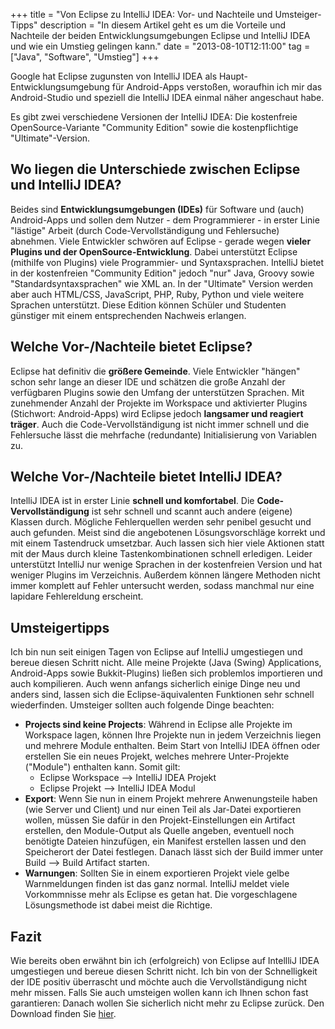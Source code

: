 +++
title       = "Von Eclipse zu IntelliJ IDEA: Vor- und Nachteile und Umsteiger-Tipps"
description = "In diesem Artikel geht es um die Vorteile und Nachteile der beiden Entwicklungsumgebungen Eclipse und IntelliJ IDEA und wie ein Umstieg gelingen kann."
date        = "2013-08-10T12:11:00"
tag         = ["Java", "Software", "Umstieg"]
+++

Google hat Eclipse zugunsten von IntelliJ IDEA als Haupt-Entwicklungsumgebung für Android-Apps verstoßen, woraufhin ich mir das Android-Studio und speziell die IntelliJ IDEA einmal näher angeschaut habe.

<!--more-->

Es gibt zwei verschiedene Versionen der IntelliJ IDEA: Die kostenfreie OpenSource-Variante "Community Edition" sowie die kostenpflichtige "Ultimate"-Version.

## Wo liegen die Unterschiede zwischen Eclipse und IntelliJ IDEA?
Beides sind **Entwicklungsumgebungen (IDEs)** für Software und (auch) Android-Apps und sollen dem Nutzer - dem Programmierer - in erster Linie "lästige" Arbeit (durch Code-Vervollständigung und Fehlersuche) abnehmen.
Viele Entwickler schwören auf Eclipse - gerade wegen **vieler Plugins und der OpenSource-Entwicklung**. Dabei unterstützt Eclipse (mithilfe von Plugins) viele Programmier- und Syntaxsprachen.
IntelliJ bietet in der kostenfreien "Community Edition" jedoch "nur" Java, Groovy sowie "Standardsyntaxsprachen" wie XML an. In der "Ultimate" Version werden aber auch HTML/CSS, JavaScript, PHP, Ruby, Python und viele weitere Sprachen unterstützt. Diese Edition können Schüler und Studenten günstiger mit einem entsprechenden Nachweis erlangen.

## Welche Vor-/Nachteile bietet Eclipse?
Eclipse hat definitiv die **größere Gemeinde**. Viele Entwickler "hängen" schon sehr lange an dieser IDE und schätzen die große Anzahl der verfügbaren Plugins sowie den Umfang der unterstützen Sprachen.
Mit zunehmender Anzahl der Projekte im Workspace und aktivierter Plugins (Stichwort: Android-Apps) wird Eclipse jedoch **langsamer und reagiert träger**. Auch die Code-Vervollständigung ist nicht immer schnell und die Fehlersuche lässt die mehrfache (redundante) Initialisierung von Variablen zu.

## Welche Vor-/Nachteile bietet IntelliJ IDEA?
IntelliJ IDEA ist in erster Linie **schnell und komfortabel**. Die **Code-Vervollständigung** ist sehr schnell und scannt auch andere (eigene) Klassen durch. Mögliche Fehlerquellen werden sehr penibel gesucht und auch gefunden. Meist sind die angebotenen Lösungsvorschläge korrekt und mit einem Tastendruck umsetzbar. Auch lassen sich hier viele Aktionen statt mit der Maus durch kleine Tastenkombinationen schnell erledigen.
Leider unterstützt IntelliJ nur wenige Sprachen in der kostenfreien Version und hat weniger Plugins im Verzeichnis. Außerdem können längere Methoden nicht immer komplett auf Fehler untersucht werden, sodass manchmal nur eine lapidare Fehlereldung erscheint.

## Umsteigertipps
Ich bin nun seit einigen Tagen von Eclipse auf IntelliJ umgestiegen und bereue diesen Schritt nicht. Alle meine Projekte (Java (Swing) Applications, Android-Apps sowie Bukkit-Plugins) ließen sich problemlos importieren und auch kompilieren.
Auch wenn anfangs sicherlich einige Dinge neu und anders sind, lassen sich die Eclipse-äquivalenten Funktionen sehr schnell wiederfinden. Umsteiger sollten auch folgende Dinge beachten:

* **Projects sind keine Projects**: Während in Eclipse alle Projekte im Workspace lagen, können Ihre Projekte nun in jedem Verzeichnis liegen und mehrere Module enthalten. Beim Start von IntelliJ IDEA öffnen oder erstellen Sie ein neues Projekt, welches mehrere Unter-Projekte ("Module") enthalten kann. Somit gilt:
  * Eclipse Workspace --> IntelliJ IDEA Projekt
  * Eclipse Projekt --> IntelliJ IDEA Modul
* **Export**: Wenn Sie nun in einem Projekt mehrere Anwenungsteile haben (wie Server und Client) und nur einen Teil als Jar-Datei exportieren wollen, müssen Sie dafür in den Projekt-Einstellungen ein Artifact erstellen, den Module-Output als Quelle angeben, eventuell noch benötigte Dateien hinzufügen, ein Manifest erstellen lassen und den Speicherort der Datei festlegen.
Danach lässt sich der Build immer unter Build --> Build Artifact starten.
* **Warnungen**: Sollten Sie in einem exportieren Projekt viele gelbe Warnmeldungen finden ist das ganz normal. IntelliJ meldet viele Vorkommnisse mehr als Eclipse es getan hat. Die vorgeschlagene Lösungsmethode ist dabei meist die Richtige.

## Fazit
Wie bereits oben erwähnt bin ich (erfolgreich) von Eclipse auf IntellliJ IDEA umgestiegen und bereue diesen Schritt nicht. Ich bin von der Schnelligkeit der IDE positiv überrascht und möchte auch die Vervollständigung nicht mehr missen. Falls Sie auch umsteigen wollen kann ich Ihnen schon fast garantieren: Danach wollen Sie sicherlich nicht mehr zu Eclipse zurück. Den Download finden Sie [hier](http://www.jetbrains.com/idea/download/index.html).